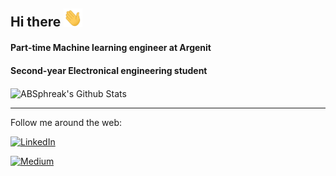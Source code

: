 <div align="left">
<h2> Hi there <img src="https://github.com/ABSphreak/ABSphreak/blob/master/gifs/Hi.gif" width="30px"></h2>
</div>

<div align="left" width="50">
</div>
<div align="left">

#### Part-time Machine learning engineer at Argenit
#### Second-year Electronical engineering student
</div>

<div align="left">

<img align="center" src="https://github-readme-stats.vercel.app/api?username=muratali016&include_all_commits=true&count_private=true&show_icons=true&line_height=20&title_color=7A7ADB&icon_color=2234AE&text_color=D3D3D3&bg_color=0,000000,130F40" alt="ABSphreak's Github Stats">

---

<j>Follow me around the web:</j><br>

  <!-- <a target="_blank" href="https://www.linkedin.com/in/absphreak/">🇱​🇮​🇳​🇰​🇪​🇩​🇮​🇳​</a> ●
  <a target="_blank" href="https://medium.com/@murataliavcu1">M​E​D​I​U​M</a> ● -->
 

<a href="https://www.linkedin.com/in/murat-ali-avcu/" target="_blank"><img src="https://img.shields.io/badge/LinkedIn-%230077B5.svg?&style=flat-square&logo=linkedin&logoColor=white" alt="LinkedIn"></a>

<a href="https://medium.com/@murataliavcu1" target="_blank"><img src="https://user-images.githubusercontent.com/77502485/188129987-96891100-23a3-4a38-9387-1d062f017fe1.png" alt="Medium"></a>

</div>

<!-- [🇱​🇮​🇳​🇰​🇪​🇩​🇮​🇳​](https://www.linkedin.com/in/murat-ali-avcu/) ● [M​E​D​I​U​M](https://medium.com/@murataliavcu1)   -->




